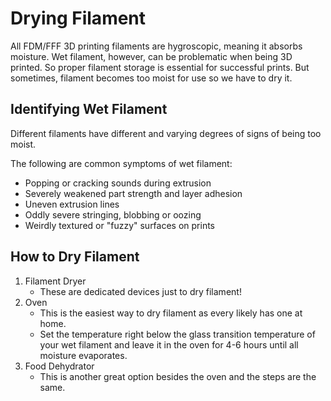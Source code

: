 # Drying Filament

All FDM/FFF 3D printing filaments are hygroscopic, meaning it absorbs moisture. Wet filament, however, can be problematic when being 3D printed. So proper filament storage is essential for successful prints. But sometimes, filament becomes too moist for use so we have to dry it.

## Identifying Wet Filament

Different filaments have different and varying degrees of signs of being too moist.

<!-- TODO: Add pictures or diagrams of common symptoms -->

The following are common symptoms of wet filament:

- Popping or cracking sounds during extrusion
- Severely weakened part strength and layer adhesion
- Uneven extrusion lines
- Oddly severe stringing, blobbing or oozing
- Weirdly textured or "fuzzy" surfaces on prints

## How to Dry Filament

1. Filament Dryer
   - These are dedicated devices just to dry filament!
2. Oven
   - This is the easiest way to dry filament as every likely has one at home.
   - Set the temperature right below the glass transition temperature of your wet filament and leave it in the oven for 4-6 hours until all moisture evaporates.
3. Food Dehydrator
   - This is another great option besides the oven and the steps are the same.

